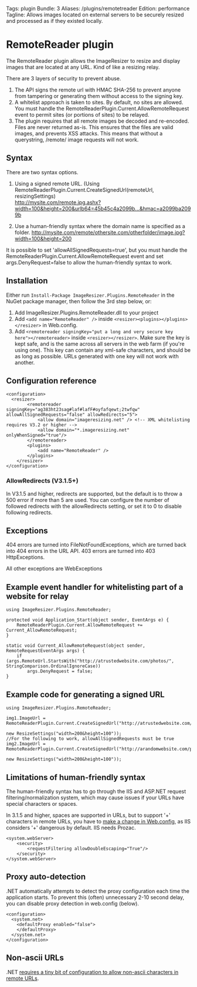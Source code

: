Tags: plugin
Bundle: 3
Aliases: /plugins/remotetreader
Edition: performance
Tagline: Allows images located on external servers to be securely resized and processed as if they existed locally.

# RemoteReader plugin

The RemoteReader plugin allows the ImageResizer to resize and display images that are located at any URL. Kind of like a resizing relay.

There are 3 layers of security to prevent abuse. 

1. The API signs the remote url with HMAC SHA-256 to prevent anyone from tampering or generating them without access to the signing key.
2. A whitelist approach is taken to sites. By default, no sites are allowed. You must handle the RemoteReaderPlugin.Current.AllowRemoteRequest event to permit sites (or portions of sites) to be relayed.
4. The  plugin requires that all remote images be decoded and re-encoded. Files are never returned as-is. This ensures that the files are valid images, and prevents XSS attacks. This means that without a querystring, /remote/ image requests will not work.


## Syntax

There are two syntax options. 

1. Using a signed remote URL. (Using RemoteReaderPlugin.Current.CreateSignedUrl(remoteUrl, resizingSettings) <br />
   http://mysite.com/remote.jpg.ashx?width=100&height=200&urlb64=45b45c4a2099b...&hmac=a2099ba2099b

2. Use a human-friendly syntax where the domain name is specified as a folder. 
   http://mysite.com/remote/othersite.com/otherfolder/image.jpg?width=100&height=200

It is possible to set 'allowAllSignedRequests=true', but you must handle the RemoteReaderPlugin.Current.AllowRemoteRequest event and set args.DenyRequest=false to allow the human-friendly syntax to work.

## Installation

Either run `Install-Package ImageResizer.Plugins.RemoteReader` in the NuGet package manager, then follow the 3rd step below, or:

1. Add ImageResizer.Plugins.RemoteReader.dll to your project
2. Add `<add name="RemoteReader" />` inside `<resizer><plugins></plugins></resizer>` in Web.config.
3. Add `<remotereader signingKey="put a long and very secure key here"></remotereader>` inside `<resizer></resizer>`. Make sure the key is kept safe, and is the same across all servers in the web farm (if you're using one). This key can contain any xml-safe characters, and should be as long as possible. URLs generated with one key will not work with another.


## Configuration reference

	<configuration>
	  <resizer>
			<remotereader signingKey="ag383ht23sag#laf#lafF#oyfafqewt;2twfqw" allowAllSignedRequests="false" allowRedirects="5">
				<allow domain="imageresizing.net" /> <!-- XML whitelisting requires V3.2 or higher -->
				<allow domain="*.imageresizing.net" onlyWhenSigned="true"/> 
			</remotereader>
			<plugins>
				<add name="RemoteReader" />
			</plugins>
		</resizer>
	</configuration>

### AllowRedirects (V3.1.5+)

In V3.1.5 and higher, redirects are supported, but the default is to throw a 500 error if more than 5 are used. You can configure the number of followed redirects with the allowRedirects setting, or set it to 0 to disable following redirects.

## Exceptions

404 errors are turned into FileNotFoundExceptions, which are turned back into 404 errors in the URL API. 
403 errors are turned into 403 HttpExceptions.

All other exceptions are WebExceptions

## Example event handler for whitelisting part of a website for relay

	using ImageResizer.Plugins.RemoteReader;
	
	protected void Application_Start(object sender, EventArgs e) {
		RemoteReaderPlugin.Current.AllowRemoteRequest += Current_AllowRemoteRequest;
	}

	static void Current_AllowRemoteRequest(object sender, RemoteRequestEventArgs args) {
		if (args.RemoteUrl.StartsWith("http://atrustedwebsite.com/photos/", StringComparison.OrdinalIgnoreCase))
			args.DenyRequest = false;
	}
	
	
## Example code for generating a signed URL

	using ImageResizer.Plugins.RemoteReader;
	
	img1.ImageUrl = RemoteReaderPlugin.Current.CreateSignedUrl("http://atrustedwebsite.com/photos/leaf.jpg", 
																				new ResizeSettings("width=200&height=100"));
	//For the following to work, allowAllSignedRequests must be true
	img2.ImageUrl = RemoteReaderPlugin.Current.CreateSignedUrl("http://arandomwebsite.com/photos/leaf.jpg", 
																				new ResizeSettings("width=200&height=100"));

## Limitations of human-friendly syntax

The human-friendly syntax has to go through the IIS and ASP.NET request filtering/normalization system, which may cause issues if your URLs have special characters or spaces.

In 3.1.5 and higher, spaces are supported in URLs, but to support '+' characters in remote URLs, you have to [make a change in Web.config](http://stackoverflow.com/questions/1453218/is-enabling-double-escaping-dangerous), as IIS considers '+' dangerous by default. IIS needs Prozac.

	<system.webServer>
	    <security>
	        <requestFiltering allowDoubleEscaping="True"/>
	    </security>
	</system.webServer>

## Proxy auto-detection

.NET automatically attempts to detect the proxy configuration each time the application starts. To prevent this (often) unnecessary 2-10 second delay, you can disable proxy detection in web.config (below).

	<configuration>
	  <system.net>
	    <defaultProxy enabled="false">
	    </defaultProxy>
	  </system.net>
	</configuration>

## Non-ascii URLs

.NET [requires a tiny bit of configuration to allow non-ascii characters in remote URLs](http://stackoverflow.com/questions/6107621/uri-iswellformeduristring-needs-to-be-updated).
